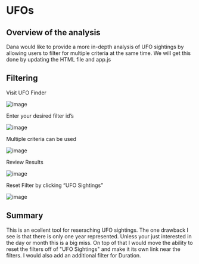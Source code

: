 # UFOs

## Overview of the analysis

Dana would like to provide a more in-depth analysis of UFO sightings by allowing users to filter for multiple criteria at the same time. We will get this done by updating the HTML file and app.js

## Filtering

Visit UFO Finder

![image](https://user-images.githubusercontent.com/108442512/205762221-f9074ee3-5ffc-4b90-a646-7d987e884d3a.png)

Enter your desired filter id’s

![image](https://user-images.githubusercontent.com/108442512/205762445-a248455c-0a3e-4255-95e2-47fb324558c9.png)

Multiple criteria can be used

![image](https://user-images.githubusercontent.com/108442512/205762516-016b1368-647e-43d0-b3c6-c1d9bd5491e4.png)

Review Results

![image](https://user-images.githubusercontent.com/108442512/205762358-75989454-3501-4d9a-8121-375215509d60.png)

Reset Filter by clicking “UFO Sightings”

![image](https://user-images.githubusercontent.com/108442512/205762390-4d2bf29c-1e06-466f-b7c5-7b75c4b32136.png)


## Summary

This is an ecellent tool for reseraching UFO sightings. The one drawback I see is that there is only one year represented. Unless your just interested in the day or month this is a big miss. On top of that I would move the ability to reset the filters off of "UFO Sightings" and make it its own link near the filters. I would also add an additional filter for Duration.

